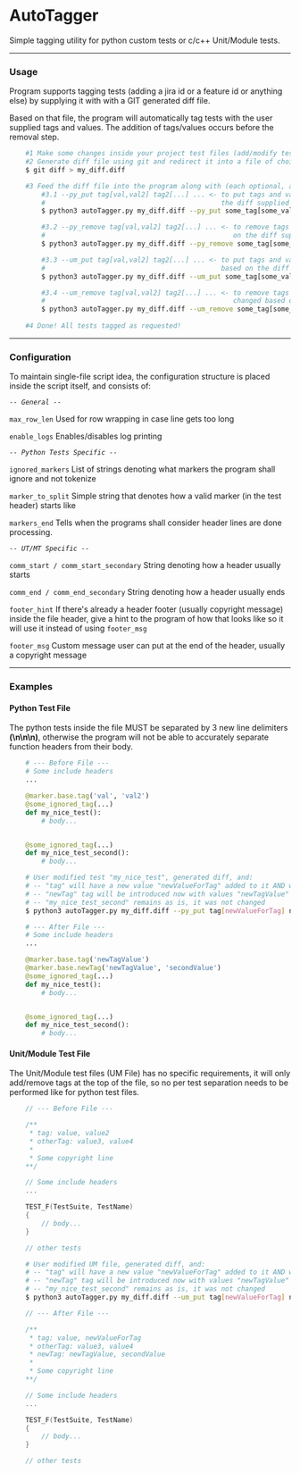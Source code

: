 # AutoTagger

Simple tagging utility for python custom tests or c/c++ Unit/Module tests.

---

### Usage
Program supports tagging tests (adding a jira id or a feature id or anything else) by supplying it with with a GIT
generated diff file.

Based on that file, the program will automatically tag tests with the user supplied tags and values. The addition
of tags/values occurs before the removal step.

```bash
    #1 Make some changes inside your project test files (add/modify tests)
    #2 Generate diff file using git and redirect it into a file of choice
    $ git diff > my_diff.diff

    #3 Feed the diff file into the program along with (each optional, all options can co-exist on same line):
        #3.1 --py_put tag[val,val2] tag2[...] ... <- to put tags and values for each python test that changed based on
        #                                            the diff supplied
        $ python3 autoTagger.py my_diff.diff --py_put some_tag[some_value1, another_value]

        #3.2 --py_remove tag[val,val2] tag2[...] ... <- to remove tags and values for each python test that changed based
        #                                               on the diff supplied
        $ python3 autoTagger.py my_diff.diff --py_remove some_tag[some_value1, another_value]

        #3.3 --um_put tag[val,val2] tag2[...] ... <- to put tags and values to the top of the Unit/Module file that changed
        #                                            based on the diff supplied
        $ python3 autoTagger.py my_diff.diff --um_put some_tag[some_value1, another_value]

        #3.4 --um_remove tag[val,val2] tag2[...] ... <- to remove tags and values to the top of the Unit/Module file that
        #                                               changed based on the diff supplied
        $ python3 autoTagger.py my_diff.diff --um_remove some_tag[some_value1, another_value]
    
    #4 Done! All tests tagged as requested!

```
---

### Configuration

To maintain single-file script idea, the configuration structure is placed inside the script itself, and consists of:

*```-- General --```*

```max_row_len``` Used for row wrapping in case line gets too long

```enable_logs``` Enables/disables log printing

*```-- Python Tests Specific --```*

```ignored_markers``` List of strings denoting what markers the program shall ignore and not tokenize

```marker_to_split``` Simple string that denotes how a valid marker (in the test header) starts like

```markers_end``` Tells when the programs shall consider header lines are done processing.

*```-- UT/MT Specific --```*

```comm_start / comm_start_secondary``` String denoting how a header usually starts

```comm_end / comm_end_secondary``` String denoting how a header usually ends

```footer_hint``` If there's already a header footer (usually copyright message) inside the file header, give a hint to the program of how that looks like so it will use it instead of using ```footer_msg```

```footer_msg``` Custom message user can put at the end of the header, usually a copyright message

---
### Examples

#### Python Test File

The python tests inside the file MUST be separated by 3 new line delimiters **(\n\n\n)**, otherwise the program will not be able
to accurately separate function headers from their body.

```python
    # --- Before File ---
    # Some include headers
    ...

    @marker.base.tag('val', 'val2')
    @some_ignored_tag(...)
    def my_nice_test():
        # body...


    @some_ignored_tag(...)
    def my_nice_test_second():
        # body...
```

```bash
    # User modified test "my_nice_test", generated diff, and:
    # -- "tag" will have a new value "newValueForTag" added to it AND will have value "val2" removed
    # -- "newTag" tag will be introduced now with values "newTagValue" and "secondValue"
    # -- "my_nice_test_second" remains as is, it was not changed
    $ python3 autoTagger.py my_diff.diff --py_put tag[newValueForTag] newTag[newTagValue, secondValue] --py_remove tag[val2]
```

```python
    # --- After File ---
    # Some include headers
    ...

    @marker.base.tag('newTagValue')
    @marker.base.newTag('newTagValue', 'secondValue')
    @some_ignored_tag(...)
    def my_nice_test():
        # body...


    @some_ignored_tag(...)
    def my_nice_test_second():
        # body...
```

#### Unit/Module Test File

The Unit/Module test files (UM File) has no specific requirements, it will only add/remove tags at the top of the file, so
no per test separation needs to be performed like for python test files.

```c++
    // --- Before File ---

    /**
     * tag: value, value2
     * otherTag: value3, value4
     *
     * Some copyright line
    **/

    // Some include headers
    ...

    TEST_F(TestSuite, TestName)
    {
        // body...
    }

    // other tests
```

```bash
    # User modified UM file, generated diff, and:
    # -- "tag" will have a new value "newValueForTag" added to it AND will have value "value2" removed
    # -- "newTag" tag will be introduced now with values "newTagValue" and "secondValue"
    # -- "my_nice_test_second" remains as is, it was not changed
    $ python3 autoTagger.py my_diff.diff --um_put tag[newValueForTag] newTag[newTagValue, secondValue] --um_remove tag[value2]
```

```c++
    // --- After File ---

    /**
     * tag: value, newValueForTag
     * otherTag: value3, value4
     * newTag: newTagValue, secondValue
     *
     * Some copyright line
    **/

    // Some include headers
    ...

    TEST_F(TestSuite, TestName)
    {
        // body...
    }

    // other tests
```